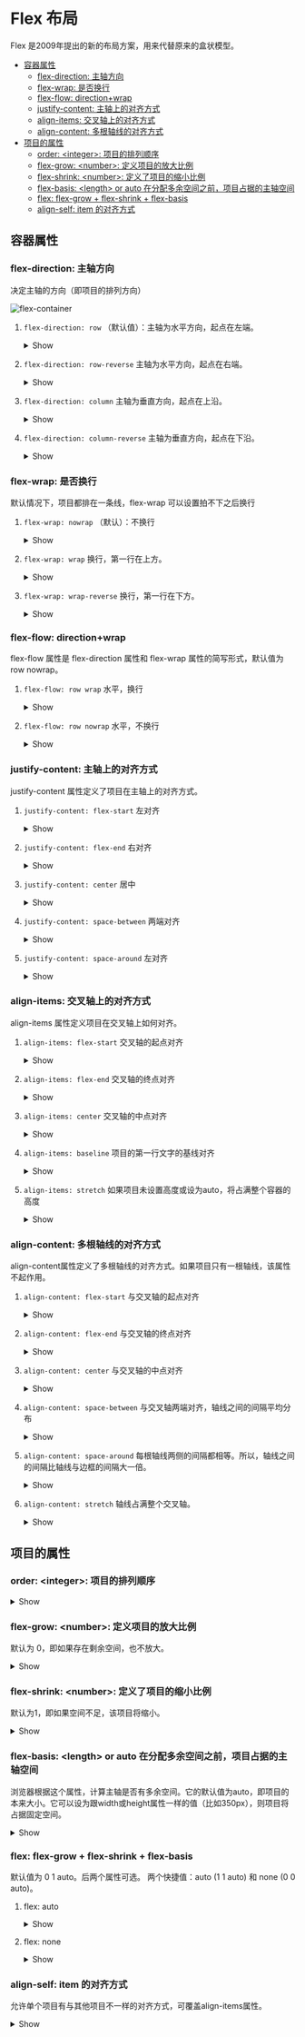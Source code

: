 # Flex 布局

<style>
.box {
    display: flex;
}
.box-item {
    width: 200px;
    height: 200px;
    line-height: 200px;
    vertical-align: middle;
    margin: 5px;
    background-color: #ffd200;
    font-size: 100px;
    color: white;
    text-align: center;
}
.box-item-sm {
    width: 50px;
    height: 50px;
    line-height: 50px;
    vertical-align: middle;
    margin: 5px;
    background-color: #ffd200;
    font-size: 25px;
    color: white;
    text-align: center;
}
.box-item-auto {
    width: auto;
    height: auto;
    line-height: 50px;
    vertical-align: middle;
    margin: 5px;
    background-color: #ffd200;
    font-size: 25px;
    color: white;
    text-align: center;
}

</style>

Flex 是2009年提出的新的布局方案，用来代替原来的盒状模型。

- [容器属性](#容器属性)
  - [flex-direction: 主轴方向](#flex-direction-主轴方向)
  - [flex-wrap: 是否换行](#flex-wrap-是否换行)
  - [flex-flow: direction+wrap](#flex-flow-directionwrap)
  - [justify-content: 主轴上的对齐方式](#justify-content-主轴上的对齐方式)
  - [align-items: 交叉轴上的对齐方式](#align-items-交叉轴上的对齐方式)
  - [align-content: 多根轴线的对齐方式](#align-content-多根轴线的对齐方式)
- [项目的属性](#项目的属性)
  - [order: \<integer>: 项目的排列顺序](#order-integer-项目的排列顺序)
  - [flex-grow: \<number>: 定义项目的放大比例](#flex-grow-number-定义项目的放大比例)
  - [flex-shrink: \<number>: 定义了项目的缩小比例](#flex-shrink-number-定义了项目的缩小比例)
  - [flex-basis: \<length> or auto 在分配多余空间之前，项目占据的主轴空间](#flex-basis-length-or-auto-在分配多余空间之前项目占据的主轴空间)
  - [flex: flex-grow + flex-shrink + flex-basis](#flex-flex-grow--flex-shrink--flex-basis)
  - [align-self: item 的对齐方式](#align-self-item-的对齐方式)

## 容器属性

### flex-direction: 主轴方向

决定主轴的方向（即项目的排列方向）

![flex-container](./flex-container.png)

<style>
.box-row {
    flex-direction: row;
}
.box-rowr {
    flex-direction: row-reverse;
}
.box-column {
    flex-direction: column;
}
.box-columnr {
    flex-direction: column-reverse;
}
</style>

1. `flex-direction: row` （默认值）：主轴为水平方向，起点在左端。
    <details><summary>Show</summary>
    <div class="box box-row">
        <div class="box-item-sm">1</div>
        <div class="box-item-sm">2</div>
        <div class="box-item-sm">3</div>
    </div>
    </details>

2. `flex-direction: row-reverse` 主轴为水平方向，起点在右端。
    <details><summary>Show</summary>
    <div class="box box-rowr">
        <div class="box-item-sm">1</div>
        <div class="box-item-sm">2</div>
        <div class="box-item-sm">3</div>
    </div>
    </details>

3. `flex-direction: column` 主轴为垂直方向，起点在上沿。
    <details><summary>Show</summary>
    <div class="box box-column">
        <div class="box-item-sm">1</div>
        <div class="box-item-sm">2</div>
        <div class="box-item-sm">3</div>
        <div class="box-item-sm">4</div>
    </div>
    </details>

4. `flex-direction: column-reverse` 主轴为垂直方向，起点在下沿。
    <details><summary>Show</summary>
    <div class="box box-columnr">
        <div class="box-item-sm">1</div>
        <div class="box-item-sm">2</div>
        <div class="box-item-sm">3</div>
        <div class="box-item-sm">4</div>
    </div>
    </details>

### flex-wrap: 是否换行

默认情况下，项目都排在一条线，flex-wrap 可以设置拍不下之后换行

<style>
.box-wrap {
    flex-wrap: wrap;
}
.box-nowrap {
    flex-wrap: nowrap;
}
.box-wrapr {
    flex-wrap: wrap-reverse;
}
</style>

1. `flex-wrap: nowrap` （默认）：不换行
    <details><summary>Show</summary>
    <div class="box box-row box-nowrap">
        <div class="box-item">1</div>
        <div class="box-item">2</div>
        <div class="box-item">3</div>
        <div class="box-item">4</div>
        <div class="box-item">5</div>
        <div class="box-item">6</div>
    </div>
    </details>

2. `flex-wrap: wrap` 换行，第一行在上方。
    <details><summary>Show</summary>
    <div class="box box-row box-wrap">
        <div class="box-item">1</div>
        <div class="box-item">2</div>
        <div class="box-item">3</div>
        <div class="box-item">4</div>
        <div class="box-item">5</div>
        <div class="box-item">6</div>
    </div>
    </details>

3. `flex-wrap: wrap-reverse`  换行，第一行在下方。
    <details><summary>Show</summary>
    <div class="box box-row box-wrapr">
        <div class="box-item">1</div>
        <div class="box-item">2</div>
        <div class="box-item">3</div>
        <div class="box-item">4</div>
        <div class="box-item">5</div>
    </div>
    </details>

### flex-flow: direction+wrap

flex-flow 属性是 flex-direction 属性和 flex-wrap 属性的简写形式，默认值为 row nowrap。

<style>
.box-row-wrap {
    flex-flow: row wrap;
}
.box-row-nowrap {
    flex-flow: row nowrap;
}
</style>

1. `flex-flow: row wrap` 水平，换行
    <details><summary>Show</summary>
    <div class="box box-row-wrap">
        <div class="box-item">1</div>
        <div class="box-item">2</div>
        <div class="box-item">3</div>
        <div class="box-item">4</div>
        <div class="box-item">5</div>
    </div>
    </details>

2. `flex-flow: row nowrap` 水平，不换行
    <details><summary>Show</summary>
    <div class="box box-row-nowrap">
        <div class="box-item">1</div>
        <div class="box-item">2</div>
        <div class="box-item">3</div>
        <div class="box-item">4</div>
        <div class="box-item">5</div>
    </div>
    </details>

### justify-content: 主轴上的对齐方式

justify-content 属性定义了项目在主轴上的对齐方式。

<style>
.box-j-start {
    justify-content: flex-start;
}
.box-j-end {
    justify-content: flex-end;
}
.box-j-center {
    justify-content: center;
}
.box-j-between {
    justify-content: space-between ;
}
.box-j-around {
    justify-content: space-around;
}
</style>

1. `justify-content: flex-start` 左对齐
    <details><summary>Show</summary>
    <div class="box box-j-start">
        <div class="box-item-sm">1</div>
        <div class="box-item-sm">2</div>
        <div class="box-item-sm">3</div>
        <div class="box-item-sm">4</div>
        <div class="box-item-sm">5</div>
    </div>
    </details>

2. `justify-content: flex-end` 右对齐
    <details><summary>Show</summary>
    <div class="box box-j-end">
        <div class="box-item-sm">1</div>
        <div class="box-item-sm">2</div>
        <div class="box-item-sm">3</div>
        <div class="box-item-sm">4</div>
        <div class="box-item-sm">5</div>
    </div>
    </details>

3. `justify-content: center` 居中
    <details><summary>Show</summary>
    <div class="box box-j-center">
        <div class="box-item-sm">1</div>
        <div class="box-item-sm">2</div>
        <div class="box-item-sm">3</div>
        <div class="box-item-sm">4</div>
        <div class="box-item-sm">5</div>
    </div>
    </details>

4. `justify-content: space-between` 两端对齐
    <details><summary>Show</summary>
    <div class="box box-j-between">
        <div class="box-item-sm">1</div>
        <div class="box-item-sm">2</div>
        <div class="box-item-sm">3</div>
        <div class="box-item-sm">4</div>
        <div class="box-item-sm">5</div>
    </div>
    </details>

5. `justify-content: space-around` 左对齐
    <details><summary>Show</summary>
    <div class="box box-j-around">
        <div class="box-item-sm">1</div>
        <div class="box-item-sm">2</div>
        <div class="box-item-sm">3</div>
        <div class="box-item-sm">4</div>
        <div class="box-item-sm">5</div>
    </div>
    </details>

### align-items: 交叉轴上的对齐方式

align-items 属性定义项目在交叉轴上如何对齐。

<style>
.box-align-item-start {
  align-items: flex-start;
}
.box-align-item-end {
  align-items: flex-end;
}
.box-align-item-center {
  align-items: center;
}
.box-align-item-baseline {
  align-items: baseline;
}
.box-align-item-stretch {
  align-items: stretch;
}
</style>

1. `align-items: flex-start` 交叉轴的起点对齐
    <details><summary>Show</summary>
    <div class="box box-align-item-start">
        <div class="box-item-sm">1</div>
        <div class="box-item">2</div>
        <div class="box-item-sm">3</div>
        <div class="box-item">4</div>
        <div class="box-item-sm">5</div>
    </div>
    </details>

2. `align-items: flex-end` 交叉轴的终点对齐
    <details><summary>Show</summary>
    <div class="box box-align-item-end">
        <div class="box-item-sm">1</div>
        <div class="box-item">2</div>
        <div class="box-item-sm">3</div>
        <div class="box-item">4</div>
        <div class="box-item-sm">5</div>
    </div>
    </details>

3. `align-items: center` 交叉轴的中点对齐
    <details><summary>Show</summary>
    <div class="box box-align-item-center">
        <div class="box-item-sm">1</div>
        <div class="box-item">2</div>
        <div class="box-item-sm">3</div>
        <div class="box-item">4</div>
        <div class="box-item-sm">5</div>
    </div>
    </details>

4. `align-items: baseline` 项目的第一行文字的基线对齐
    <details><summary>Show</summary>
    <div class="box box-align-item-baseline">
        <div class="box-item-sm">1</div>
        <div class="box-item">2</div>
        <div class="box-item-sm">3</div>
        <div class="box-item">4</div>
        <div class="box-item-sm">5</div>
    </div>
    </details>

5. `align-items: stretch` 如果项目未设置高度或设为auto，将占满整个容器的高度
    <details><summary>Show</summary>
    <div class="box box-align-item-stretch">
        <div class="box-item-sm">1</div>
        <div class="box-item">2</div>
        <div class="box-item-sm">3</div>
        <div class="box-item">4</div>
        <div class="box-item-auto">5</div>
    </div>
    </details>

### align-content: 多根轴线的对齐方式

align-content属性定义了多根轴线的对齐方式。如果项目只有一根轴线，该属性不起作用。

<style>
.box-align-content-container{
    flex-flow: row wrap;
    height: 300px;
    background: lightgrey;
}
.box-align-content-start {
  align-content: flex-start;
}
.box-align-content-end {
  align-content: flex-end;
}
.box-align-content-center {
  align-content: center;
}
.box-align-content-between {
  align-content: space-between;
}
.box-align-content-around {
  align-content: space-around;
}
.box-align-content-stretch {
  align-content: stretch;
}
</style>

1. `align-content: flex-start` 与交叉轴的起点对齐
    <details><summary>Show</summary>
    <div class="box box-align-content-container box-align-content-start">
        <div class="box-item-sm">1</div>
        <div class="box-item-sm">2</div>
        <div class="box-item-sm">3</div>
        <div class="box-item-sm">4</div>
        <div class="box-item-sm">5</div>
        <div class="box-item-sm">6</div>
        <div class="box-item-sm">7</div>
        <div class="box-item-sm">8</div>
        <div class="box-item-auto">auto</div>
    </div>
    </details>

2. `align-content: flex-end` 与交叉轴的终点对齐
    <details><summary>Show</summary>
    <div class="box box-align-content-container box-align-content-end">
        <div class="box-item-sm">1</div>
        <div class="box-item-sm">2</div>
        <div class="box-item-sm">3</div>
        <div class="box-item-sm">4</div>
        <div class="box-item-sm">5</div>
        <div class="box-item-sm">6</div>
        <div class="box-item-sm">7</div>
        <div class="box-item-sm">8</div>
        <div class="box-item-auto">auto</div>
    </div>
    </details>

3. `align-content: center` 与交叉轴的中点对齐
    <details><summary>Show</summary>
    <div class="box box-align-content-container box-align-content-center">
        <div class="box-item-sm">1</div>
        <div class="box-item-sm">2</div>
        <div class="box-item-sm">3</div>
        <div class="box-item-sm">4</div>
        <div class="box-item-sm">5</div>
        <div class="box-item-sm">6</div>
        <div class="box-item-sm">7</div>
        <div class="box-item-sm">8</div>
        <div class="box-item-auto">auto</div>
    </div>
    </details>

4. `align-content: space-between` 与交叉轴两端对齐，轴线之间的间隔平均分布
    <details><summary>Show</summary>
    <div class="box box-align-content-container box-align-content-between">
        <div class="box-item-sm">1</div>
        <div class="box-item-sm">2</div>
        <div class="box-item-sm">3</div>
        <div class="box-item-sm">4</div>
        <div class="box-item-sm">5</div>
        <div class="box-item-sm">6</div>
        <div class="box-item-sm">7</div>
        <div class="box-item-sm">8</div>
        <div class="box-item-auto">auto</div>
    </div>
    </details>

5. `align-content: space-around` 每根轴线两侧的间隔都相等。所以，轴线之间的间隔比轴线与边框的间隔大一倍。
    <details><summary>Show</summary>
    <div class="box box-align-content-container box-align-content-around">
        <div class="box-item-sm">1</div>
        <div class="box-item-sm">2</div>
        <div class="box-item-sm">3</div>
        <div class="box-item-sm">4</div>
        <div class="box-item-sm">5</div>
        <div class="box-item-sm">6</div>
        <div class="box-item-sm">7</div>
        <div class="box-item-sm">8</div>
        <div class="box-item-auto">auto</div>
    </div>
    </details>

6. `align-content: stretch` 轴线占满整个交叉轴。
    <details><summary>Show</summary>
    <div class="box box-align-content-container box-align-content-stretch">
        <div class="box-item-sm">1</div>
        <div class="box-item-sm">2</div>
        <div class="box-item-sm">3</div>
        <div class="box-item-sm">4</div>
        <div class="box-item-sm">5</div>
        <div class="box-item-sm">6</div>
        <div class="box-item-sm">7</div>
        <div class="box-item-sm">8</div>
        <div class="box-item-auto">auto</div>
    </div>
    </details>

## 项目的属性

### order: \<integer>: 项目的排列顺序

<style>
.item_order__1 {
    order: -1;
}
.item_order_0 {
    order: 0;
}
.item_order_1 {
    order: 1;
}
.item_order_9 {
    order: 9;
}
.item_order_100 {
    order: 100;
}
</style>

<details><summary>Show</summary>
    <div class="box box-row">
        <div class="box-item-sm item_order_100">100</div>
        <div class="box-item-sm item_order__1">-1</div>
        <div class="box-item-sm item_order_9">9</div>
        <div class="box-item-sm item_order_0">0</div>
        <div class="box-item-sm item_order_1">1</div>
    </div>
</details>

### flex-grow: \<number>: 定义项目的放大比例

默认为 0，即如果存在剩余空间，也不放大。

<style>
.item_grow_0 {
    flex-grow: 0;
}
.item_grow_1 {
    flex-grow: 1;
}
.item_grow_2 {
    flex-grow: 2;
}
</style>

<details><summary>Show</summary>
    <div class="box box-row">
        <div class="box-item-sm item_grow_0">0</div>
        <div class="box-item-sm item_grow_0">0</div>
        <div class="box-item-sm item_grow_0">0</div>
    </div>
        <div class="box box-row">
        <div class="box-item-sm item_grow_1">1</div>
        <div class="box-item-sm item_grow_1">1</div>
        <div class="box-item-sm item_grow_1">1</div>
    </div>
        <div class="box box-row">
        <div class="box-item-sm item_grow_0">0</div>
        <div class="box-item-sm item_grow_1">1</div>
        <div class="box-item-sm item_grow_2">2</div>
    </div>
</details>

### flex-shrink: \<number>: 定义了项目的缩小比例

默认为1，即如果空间不足，该项目将缩小。

<style>
.item_shrink_0 {
    flex-shrink: 0;
}
.item_grow_1 {
    flex-shrink: 1;
}
</style>

<details><summary>Show</summary>
    <div class="box box-row">
        <div class="box-item item_shrink_0">0</div>
        <div class="box-item item_shrink_0">0</div>
        <div class="box-item item_shrink_0">0</div>
    </div>
    <div class="box box-row">
        <div class="box-item item_shrink_1">1</div>
        <div class="box-item item_shrink_1">1</div>
        <div class="box-item item_shrink_1">1</div>
    </div>
    <div class="box box-row">
        <div class="box-item item_shrink_0">0</div>
        <div class="box-item item_shrink_1">1</div>
        <div class="box-item item_shrink_1">1</div>
    </div>
</details>

### flex-basis: \<length> or auto 在分配多余空间之前，项目占据的主轴空间

浏览器根据这个属性，计算主轴是否有多余空间。它的默认值为auto，即项目的本来大小。它可以设为跟width或height属性一样的值（比如350px），则项目将占据固定空间。

<style>
.item_basis_auto {
    flex-basis: auto;
    font-size: 20px;
}
.item_basis_100 {
    flex-basis: 100px;
    font-size: 20px;
}
</style>

<details><summary>Show</summary>
    <div class="box box-row">
        <div class="box-item item_basis_auto">auto</div>
        <div class="box-item item_basis_100">100</div>
    </div>
    <div class="box box-row">
        <div class="box-item item_basis_100">100</div>
        <div class="box-item item_basis_auto">auto</div>
    </div>
</details>

### flex: flex-grow + flex-shrink + flex-basis

默认值为 0 1 auto。后两个属性可选。
两个快捷值：auto (1 1 auto) 和 none (0 0 auto)。

<style>
.item_flex_auto {
    flex: auto;
}
.item_flex_none {
    flex: none;
}
</style>

1. flex: auto
    <details><summary>Show</summary>
    <div class="box box-row">
        <div class="box-item item_flex_auto">auto</div>
        <div class="box-item item_flex_auto">auto</div>
    </div>
    <div class="box box-row">
        <div class="box-item-sm item_flex_auto">auto</div>
        <div class="box-item-sm item_flex_auto">auto</div>
    </div>
    </details>

2. flex: none
    <details><summary>Show</summary>
    <div class="box box-row">
        <div class="box-item item_flex_none">non</div>
        <div class="box-item item_flex_none">non</div>
    </div>
    <div class="box box-row">
        <div class="box-item-sm item_flex_none">non</div>
        <div class="box-item-sm item_flex_none">non</div>
    </div>
    </details>

### align-self: item 的对齐方式

允许单个项目有与其他项目不一样的对齐方式，可覆盖align-items属性。

<style>
.item_align_self {
    align-self: flex-end
}
</style>

<details><summary>Show</summary>
    <div class="box box-align-item-start">
        <div class="box-item-sm">1</div>
        <div class="box-item">2</div>
        <div class="box-item-sm item_align_self">3</div>
        <div class="box-item">4</div>
        <div class="box-item-sm">5</div>
    </div>
</details>
